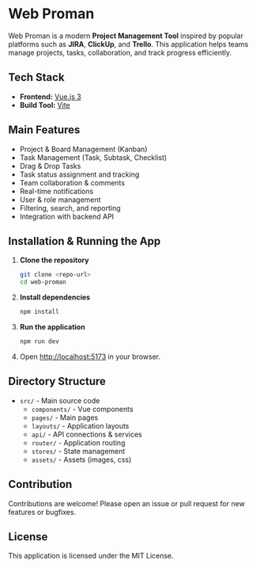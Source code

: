 # Web Proman

Web Proman is a modern **Project Management Tool** inspired by popular platforms such as **JIRA**, **ClickUp**, and **Trello**. This application helps teams manage projects, tasks, collaboration, and track progress efficiently.

## Tech Stack

- **Frontend:** [Vue.js 3](https://vuejs.org/)
- **Build Tool:** [Vite](https://vitejs.dev/)

## Main Features

- Project & Board Management (Kanban)
- Task Management (Task, Subtask, Checklist)
- Drag & Drop Tasks
- Task status assignment and tracking
- Team collaboration & comments
- Real-time notifications
- User & role management
- Filtering, search, and reporting
- Integration with backend API

## Installation & Running the App

1. **Clone the repository**
   ```bash
   git clone <repo-url>
   cd web-proman
   ```
2. **Install dependencies**
   ```bash
   npm install
   ```
3. **Run the application**
   ```bash
   npm run dev
   ```
4. Open [http://localhost:5173](http://localhost:5173) in your browser.

## Directory Structure

- `src/` - Main source code
  - `components/` - Vue components
  - `pages/` - Main pages
  - `layouts/` - Application layouts
  - `api/` - API connections & services
  - `router/` - Application routing
  - `stores/` - State management
  - `assets/` - Assets (images, css)

## Contribution

Contributions are welcome! Please open an issue or pull request for new features or bugfixes.

## License

This application is licensed under the MIT License.
